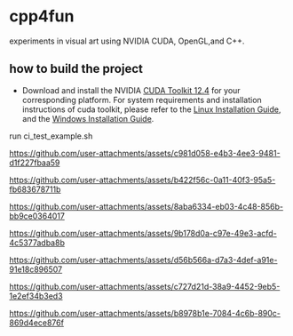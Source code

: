 # cpp4fun
experiments in visual art using NVIDIA CUDA, OpenGL,and C++. 



## how to build the project
* Download and install the NVIDIA [CUDA Toolkit 12.4](https://developer.nvidia.com/cuda-downloads) for your corresponding platform. For system requirements and installation instructions of cuda toolkit, please refer to the [Linux Installation Guide](http://docs.nvidia.com/cuda/cuda-installation-guide-linux/), and the [Windows Installation Guide](http://docs.nvidia.com/cuda/cuda-installation-guide-microsoft-windows/index.html).


run ci_test_example.sh



https://github.com/user-attachments/assets/c981d058-e4b3-4ee3-9481-d1f227fbaa59




https://github.com/user-attachments/assets/b422f56c-0a11-40f3-95a5-fb683678711b





https://github.com/user-attachments/assets/8aba6334-eb03-4c48-856b-bb9ce0364017



https://github.com/user-attachments/assets/9b178d0a-c97e-49e3-acfd-4c5377adba8b



https://github.com/user-attachments/assets/d56b566a-d7a3-4def-a91e-91e18c896507




https://github.com/user-attachments/assets/c727d21d-38a9-4452-9eb5-1e2ef34b3ed3

https://github.com/user-attachments/assets/b8978b1e-7084-4c6b-890c-869d4ece876f


